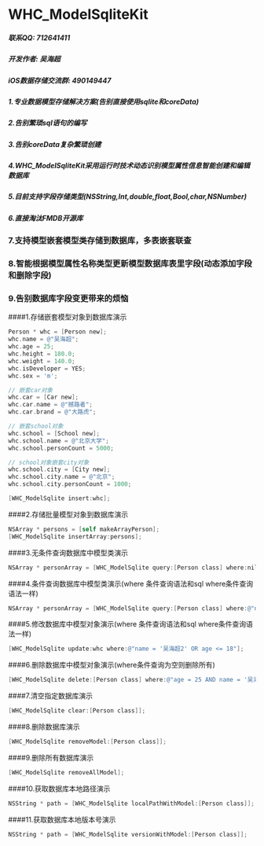 # WHC_ModelSqliteKit

##### 联系QQ: 712641411
##### 开发作者: 吴海超
##### iOS数据存储交流群: 490149447

##### 1.专业数据模型存储解决方案(告别直接使用sqlite和coreData)
##### 2.告别繁琐sql语句的编写
##### 3.告别coreData复杂繁琐创建
##### 4.WHC_ModelSqliteKit采用运行时技术动态识别模型属性信息智能创建和编辑数据库
##### 5.目前支持字段存储类型(NSString,Int,double,float,Bool,char,NSNumber)
##### 6.直接淘汰FMDB开源库
### 7.支持模型嵌套模型类存储到数据库，多表嵌套联查
### 8.智能根据模型属性名称类型更新模型数据库表里字段(动态添加字段和删除字段)
### 9.告别数据库字段变更带来的烦恼

####1.存储嵌套模型对象到数据库演示
```objective-c
Person * whc = [Person new];
whc.name = @"吴海超";
whc.age = 25;
whc.height = 180.0;
whc.weight = 140.0;
whc.isDeveloper = YES;
whc.sex = 'm';

// 嵌套car对象
whc.car = [Car new];
whc.car.name = @"撼路者";
whc.car.brand = @"大路虎";

// 嵌套school对象
whc.school = [School new];
whc.school.name = @"北京大学";
whc.school.personCount = 5000;

// school对象嵌套city对象
whc.school.city = [City new];
whc.school.city.name = @"北京";
whc.school.city.personCount = 1000;

[WHC_ModelSqlite insert:whc];
```

####2.存储批量模型对象到数据库演示
```objective-c
NSArray * persons = [self makeArrayPerson];
[WHC_ModelSqlite insertArray:persons];
```

####3.无条件查询数据库中模型类演示
```objective-c
NSArray * personArray = [WHC_ModelSqlite query:[Person class] where:nil];
```

####4.条件查询数据库中模型类演示(where 条件查询语法和sql where条件查询语法一样)
```objective-c
NSArray * personArray = [WHC_ModelSqlite query:[Person class] where:@"name = '吴海超2' OR age <= 18"];
```

####5.修改数据库中模型对象演示(where 条件查询语法和sql where条件查询语法一样) 
```objective-c
[WHC_ModelSqlite update:whc where:@"name = '吴海超2' OR age <= 18"];
```
####6.删除数据库中模型对象演示(where条件查询为空则删除所有)
```objective-c
[WHC_ModelSqlite delete:[Person class] where:@"age = 25 AND name = '吴海超'"];
```

####7.清空指定数据库演示
```objective-c
[WHC_ModelSqlite clear:[Person class]];
```

####8.删除数据库演示
```objective-c
[WHC_ModelSqlite removeModel:[Person class]];
```

####9.删除所有数据库演示
```objective-c
[WHC_ModelSqlite removeAllModel];
```

####10.获取数据库本地路径演示
```objective-c
NSString * path = [WHC_ModelSqlite localPathWithModel:[Person class]];
```
####11.获取数据库本地版本号演示
```objective-c
NSString * path = [WHC_ModelSqlite versionWithModel:[Person class]];
```
